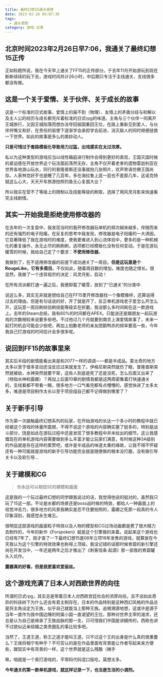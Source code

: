 ```yaml
---
title: 最终幻想15通关感想
date: 2023-02-26 09:07:38
tags:
  - 通关感想
category: 游戏-记录
---
```


## 北京时间2023年2月26日早7:06，我通关了最终幻想15正传

正如标题所说，我在今天早上通关了FF15的正传部分。于去年11月开始游玩到现在断断续续的玩下去，游戏时间共计26小时，中后期只专注于主线通关，支线很多都没有做。

## 这是一个关于爱情、关于伙伴、关于成长的故事

这是一个标准的日式故事，爱情上的届不到（物理）、友情上的矛盾分歧与和解以及主人公的经历与成长都充斥着标准的日式rpg的味道。<!--诺克特与三名伙伴格拉迪欧、伊格尼斯、普隆普斯-->主角与三个伙伴一同离开王城旅行，又因王城陷落而想办法夺回祖国重回王位，在路上重新见到爱人，与伙伴拌嘴又和好，在责任的驱使下逐渐学会承担学会前进，消灭敌人的同时顺便拯救一下世界。如此的故事是多么的美妙动人。

**只是可惜过于套路模板化导致用力过猛，出戏感实在太过浓厚。**

私以为这种类型的游戏应当以线性箱庭进行制作会得到更好的表现，王国灭国时候的紧迫感在开放世界这个玩法面前荡然无存，主角不仅开着老爹的遗物雷迦利亚在世界各地游山玩水，同行的普隆普斯还没事就拍几张照片，欢声笑语仿佛王国尚存。人家林克好歹也是睡了几百年，多在海拉鲁上逛一逛也不差那几年，这诺克特就这么心大，天天开车旅游拍照钓鱼无心复国大业？

所以我实在受不了等级上的限制以及技能等级的刷取，选择了用风灵月影来快速看完主线剧情。

## 其实一开始我是拒绝使用修改器的

在去年的一次复盘中，我发现当时的我开修改器玩单机的频次越来越多，伴随而来的还有强烈的电子阳痿。在反复的思考中我发现，修改器是电子阳痿的一大诱因，它显著降低了我在游戏时的难度，使我更难进入到心流体验中，更多的是一种机械化的重复操作，永无止尽的刷刷刷，选项都已经模板化没有任何变动。于是在游玩暖雪的时候，我给自己定了个要求：**不使用修改器**。

我做到了，在不适用修改器的前提下成功通关了一周目。**但是这玩意是个RougeLike，它有多周目**。不仅如此，随着周目数的增加，难度也随之增长。很显然，我做了一个违背祖宗的决定：风灵月影，启动！

在所有流派都打通一遍之后，我便卸载了暖雪，放到了“已通关”的分类中

说这么多，其实无非就是想给自己在FF15里开修改器找一个像模像样，还算说得过去的理由。但是有句话说的好，开了就是开了，反正单机游戏老子爱怎么开怎么开，这玩意一周目刷经验刷技能等级实在折磨，我没那么多时间耗在这一款游戏上。去年的Steam总结，我有60%的时间都在APEX。只能说还是跟朋友一起玩游戏的次数相较来说要多些吧。不过他过几个月就要到南京上演爱情故事了，未来一起打的机会可能会少些吧，再加上抱歉老师的亲友团鹅鸭杀的频率要高一些，今年我自己打游戏的时间估计会多很多呢。

## 说回到FF15的故事里来

其实后半段的剧情能看出来是和2077一样的调调——都是半成品。蒙太奇的地方太多以至于很多变动还没反应过来就发生了。伊格尼斯突然就伤了眼，普隆普斯突然就被劫，水神突然就要干架，这些人到底是死了还是没死，怎么后面又出来了（特指水神和露娜）？再加上后面10章的剧情我都是这两周密集着打快速通关的，支线看都不带看一眼，很多地方一口气看完都有点懵懵的，感觉快进了太多太多，难道是项目制作太长以至于项目组自己都不记得做到哪里了？

## 关于新手引导

作为第一次接触最终幻想系列的玩家，在开始游戏的长达一个多小时的教程中就已经被这个游戏的体量所震撼，不得不说这个游戏的内容确实塞了挺多的，特别是战斗部分，饶是如此在游玩过程中还是发现了很多教程中并未给出的细节。这让我感慨现在的单机游戏内容需要做到多么丰富才能让玩家们满意，有时候这种3A级别的作品就是存在这样的累赘吧，或许是半成品的味道太重的缘故，让我不得不怀疑还有一种可能就是游戏的新手引导功能完全就是随便做的根本没打磨，没有做引导关卡以及软引导...

## 关于建模和CG

>你永远可以相信SE的建模和画面

这是我的一个玩过最终幻想的同学跟我说过的话，我觉得他说的挺对的，虽然我只玩了15这一部。不论是水都的场景还是boss战时候的特效，都给人一种画面上的视觉冲击力，很多地方的风景我确实是忍不住要拍照的，露娜之死那一段真的令人印象深刻，我感觉永生难忘。

很明显这部游戏的画面粒子特效以及人物的模型和CG过场动画都是费了很大精力去制作的，今年的新作《Forspoken》就是这个引擎做的来着。说起来这个游戏也已经有7年了，刚才查了一下最终幻想15是06年立项16年发售的游戏，就算放在今天我认为这个引擎的特效效果也称得上顶级，我没记错的话那时候育碧的新引擎还尚在开发当中，一年还是两年之后才推出了《刺客信条·起源》那一部我的育碧罐头入坑作。

**露娜真的好看，但是我更喜欢爱丽丝。**

## 这个游戏充满了日本人对西欧世界的向往

所谓的日式rpg，其实总是带着日本人对西欧宫廷社会的浓厚向往。且不谈如此奇异的科技树下为什么还会有君主制存在，日本的作品特别是这种西幻风格的作品总是将主角设定为王族，似乎自己就能当上那种王族。追根溯源地想，这或许是源于当年一直作为我中国边陲的附属小国一直渴望的王位，那种对世界主宰的渴求，还总是认为自己是继承了王族血脉的那一支，只可惜我们中国是讲嫡传的，西欧也讲不过貌似近亲结婚之类贵圈乱的事比较多吧。

当然了，王道王道，称王之道才能叫王道，只不过这个王的出身是什么真的很重要么？王侯将相宁有种乎？不可否认的是在作品里面有背景能让作者写起来来方便些，跟现实中有背景的一样，这个世界就是这么残酷（摊手

嘛，咱就是一个臭打游戏的，平常码代码混口饭吃，莫想太多。

**今年通关的第一款单机游戏，就这样记录一下，也当是生活的小调剂。**
